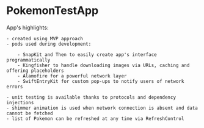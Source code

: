 # PokemonTestApp

App's highlights:

    - created using MVP approach
    - pods used during development:
    
        - SnapKit and Then to easily create app's interface programmatically
        - Kingfisher to handle downloading images via URLs, caching and offering placeholders
        - Alamofire for a powerful network layer
        - SwiftEntryKit for custom pop-ups to notify users of network errors
    
    - unit testing is available thanks to protocols and dependency injections
    - shimmer animation is used when network connection is absent and data cannot be fetched
    - list of Pokemon can be refreshed at any time via RefreshControl
